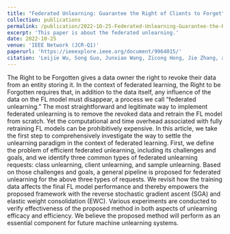 ```yaml
---
title: "Federated Unlearning: Guarantee the Right of Clients to Forget"
collection: publications
permalink: /publication/2022-10-25-Federated-Unlearning-Guarantee-the-Right-of-Clients-to-Forget
excerpt: 'This paper is about the federated unlearning.'
date: 2022-10-25
venue: 'IEEE Network (JCR-Q1)'
paperurl: 'https://ieeexplore.ieee.org/document/9964015/'
citation: 'Leijie Wu, Song Guo, Junxiao Wang, Zicong Hong, Jie Zhang, and Yaohong Ding. &quot;Federated Unlearning: Guarantee the Right of Clients to Forget.&quot; <i>IEEE Network</i>. 2022.'
---
```


The Right to be Forgotten gives a data owner the right to revoke their data from an entity storing it. In the context of federated learning, the Right to be Forgotten requires that, in addition to the data itself, any influence of the data on the FL model must disappear, a process we call “federated unlearning.” The most straightforward and legitimate way to implement federated unlearning is to remove the revoked data and retrain the FL model from scratch. Yet the computational and time overhead associated with fully retraining FL models can be prohibitively expensive. In this article, we take the first step to comprehensively investigate the way to settle the unlearning paradigm in the context of federated learning. First, we define the problem of efficient federated unlearning, including its challenges and goals, and we identify three common types of federated unlearning requests: class unlearning, client unlearning, and sample unlearning. Based on those challenges and goals, a general pipeline is proposed for federated unlearning for the above three types of requests. We revisit how the training data affects the final FL model performance and thereby empowers the proposed framework with the reverse stochastic gradient ascent (SGA) and elastic weight consolidation (EWC). Various experiments are conducted to verify effectiveness of the proposed method in both aspects of unlearning efficacy and efficiency. We believe the proposed method will perform as an essential component for future machine unlearning systems.
